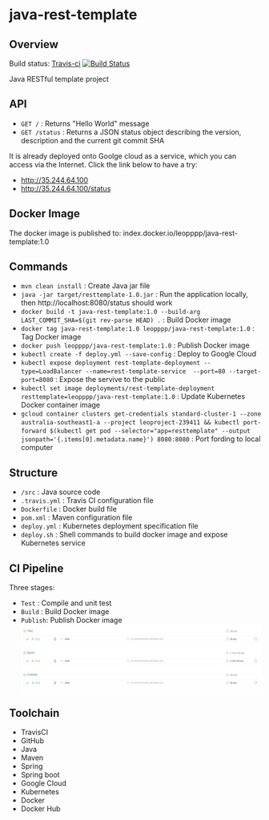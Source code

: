 # java-rest-template
## Overview

Build status: [Travis-ci](https://travis-ci.org/leopppp/java-rest-template) [![Build Status](https://travis-ci.org/leopppp/java-rest-template.svg?branch=master)](https://travis-ci.org/leopppp/java-rest-template)

Java RESTful template project

## API
* `GET /` : Returns "Hello World" message
* `GET /status` : Returns a JSON status object describing the version, description and the current git commit SHA

It is already deployed onto Goolge cloud as a service, which you can access via the Internet.
Click the link below to have a try:
* http://35.244.64.100
* http://35.244.64.100/status

## Docker Image
The docker image is published to: index.docker.io/leopppp/java-rest-template:1.0

## Commands
* `mvn clean install` : Create Java jar file
* `java -jar target/resttemplate-1.0.jar` : Run the application locally, then http://localhost:8080/status should work
* `docker build -t java-rest-template:1.0 --build-arg LAST_COMMIT_SHA=$(git rev-parse HEAD) .` : Build Docker image
* `docker tag java-rest-template:1.0 leopppp/java-rest-template:1.0` : Tag Docker image
* `docker push leopppp/java-rest-template:1.0` : Publish Docker image
* `kubectl create -f deploy.yml --save-config` : Deploy to Google Cloud
* `kubectl expose deployment rest-template-deployment --type=LoadBalancer --name=rest-template-service  --port=80 --target-port=8080` : Expose the servive to the public
* `kubectl set image deployments/rest-template-deployment resttemplate=leopppp/java-rest-template:1.0` : Update Kubernetes Docker container image
* `gcloud container clusters get-credentials standard-cluster-1 --zone australia-southeast1-a --project leoproject-239411 && kubectl port-forward $(kubectl get pod --selector="app=resttemplate" --output jsonpath='{.items[0].metadata.name}') 8080:8080` : Port fording to local computer

## Structure
* `/src` : Java source code
* `.travis.yml` : Travis CI configuration file
* `Dockerfile` : Docker build file
* `pom.xml` : Maven configuration file
* `deploy.yml` : Kubernetes deployment specification file
* `deploy.sh` : Shell commands to build docker image and expose Kubernetes service 

## CI Pipeline
Three stages:
* `Test` : Compile and unit test
* `Build` : Build Docker image
* `Publish`: Publish Docker image
![CI screenshot](https://github.com/leopppp/java-rest-template/blob/master/CI-Pipeline.png)

## Toolchain
* TravisCI
* GitHub
* Java
* Maven
* Spring
* Spring boot
* Google Cloud
* Kubernetes
* Docker
* Docker Hub


